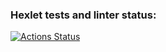 ### Hexlet tests and linter status:
[![Actions Status](https://github.com/gaivorskiy/frontend-project-44/workflows/hexlet-check/badge.svg)](https://github.com/gaivorskiy/frontend-project-44/actions)